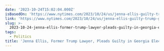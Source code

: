```yaml
---
date: '2023-10-24T15:02:04.000Z'
isBasedOn: 'https://www.nytimes.com/2023/10/24/us/jenna-ellis-guilty-trump-georgia.html'
link: 'https://www.nytimes.com/2023/10/24/us/jenna-ellis-guilty-trump-georgia.html'
slug: >-
  2023-10-24-jenna-ellis-former-trump-lawyer-pleads-guilty-in-georgia-election-case
tags:
  - Politics
title: 'Jenna Ellis, Former Trump Lawyer, Pleads Guilty in Georgia Election Case - '
---
```


